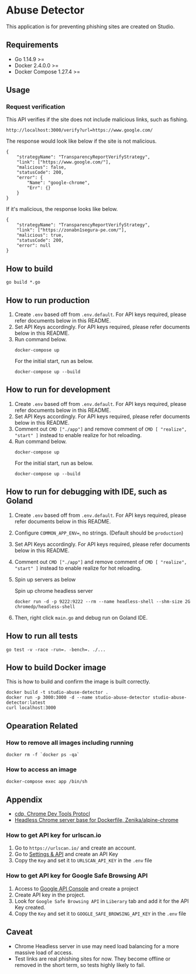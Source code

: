 # Abuse Detector
This application is for preventing phishing sites are created on Studio. 

## Requirements
- Go 1.14.9 >=
- Docker 2.4.0.0 >=
- Docker Compose 1.27.4 >=

## Usage
### Request verification
This API verifies if the site does not include malicious links, such as fishing.
```
http://localhost:3000/verify?url=https://www.google.com/
```
The response would look like below if the site is not malicious.
```
{
    "strategyName": "TransparencyReportVerifyStrategy",
    "link": ["https://www.google.com/"],
    "malicious": false,
    "statusCode": 200,
    "error": {
        "Name": "google-chrome",
        "Err": {}
    }
}
```
If it's malicious, the response looks like below.
```
{
    "strategyName": "TransparencyReportVerifyStrategy",
    "link": ["https://zonabn1segura-pe.com/"],
    "malicious": true,
    "statusCode": 200,
    "error": null
}
```
## How to build
```shell script
go build *.go
```    
## How to run production
1. Create `.env` based off from `.env.default`. For API keys required, please refer documents below in this README. 
1. Set API Keys accordingly. For API keys required, please refer documents below in this README.
1. Run command below.
    ```
    docker-compose up
    ```
    For the initial start, run as below.
    ```
    docker-compose up --build
    ```
## How to run for development
1. Create `.env` based off from `.env.default`. For API keys required, please refer documents below in this README. 
1. Set API Keys accordingly. For API keys required, please refer documents below in this README.
1. Comment out `CMD ["./app"]` and remove comment of `CMD [ "realize", "start" ]` instead to enable realize for hot reloading.
1. Run command below.
    ```
    docker-compose up
    ```
    For the initial start, run as below.
    ```
    docker-compose up --build
    ```

## How to run for debugging with IDE, such as Goland
1. Create `.env` based off from `.env.default`. For API keys required, please refer documents below in this README.
1. Configure `COMMON_APP_ENV=`, no strings. (Default should be `production`) 
1. Set API Keys accordingly. For API keys required, please refer documents below in this README.
1. Comment out `CMD ["./app"]` and remove comment of `CMD [ "realize", "start" ]` instead to enable realize for hot reloading.
1. Spin up servers as below
   
   Spin up chrome headless server
   ```
   docker run -d -p 9222:9222 --rm --name headless-shell --shm-size 2G chromedp/headless-shell
   ```
1. Then, right click `main.go` and debug run on Goland IDE. 
## How to run all tests
```
go test -v -race -run=. -bench=. ./...
```   

## How to build Docker image
This is how to build and confirm the image is built correctly.
```
docker build -t studio-abuse-detector .
docker run -p 3000:3000 -d --name studio-abuse-detector studio-abuse-detector:latest
curl localhost:3000
```

## Opearation Related
### How to remove all images including running
```~~~~
docker rm -f `docker ps -qa`
```
### How to access an image
```
docker-compose exec app /bin/sh
```

## Appendix
- [cdp, Chrome Dev Tools Protocl](https://github.com/mafredri/cdp)
- [Headless Chrome server base for Dockerfile, Zenika/alpine-chrome](https://github.com/Zenika/alpine-chrome)

### How to get API key for urlscan.io
1. Go to `https://urlscan.io/` and create an account.
1. Go to [Settings & API](https://urlscan.io/user/profile/) and create an API Key
1. Copy the `Key` and set it to `URLSCAN_API_KEY` in the `.env` file

### How to get API key for Google Safe Browsing API
1. Access to [Google API Console](https://console.developers.google.com/) and create a project
1. Create API key in the project.
1. Look for `Google Safe Browsing API` in `Liberary` tab and add it for the API Key created.
1. Copy the `Key` and set it to `GOOGLE_SAFE_BROWSING_API_KEY` in the `.env` file

## Caveat
- Chrome Headless server in use may need load balancing for a more massive load of access.
- Test links are real phishing sites for now. They become offline or removed in the short term, so tests highly likely to fail.